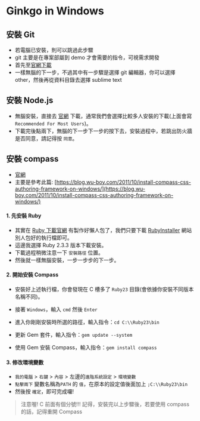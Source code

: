 # Ginkgo in Windows

## 安裝 Git
* 若電腦已安裝，則可以跳過此步驟
* git 主要是在專案部屬到 demo 才會需要的指令，可視需求開發
* 首先至[官網下載](https://git-scm.com/download/win)
* 一樣無腦的下一步，不過其中有一步驟是選擇 git 編輯器，你可以選擇 other，然後再從資料目錄去選擇 sublime text

## 安裝 Node.js
* 無腦安裝，直接去 [官網](https://nodejs.org/en/) 下載，通常我們會選擇比較多人安裝的下載(上面會寫`Recommended For Most Users`)。
* 下載完後點兩下，無腦的下一步下一步的按下去，安裝過程中，若跳出防火牆是否同意，請記得按 `同意`。

## 安裝 compass
* [官網](http://compass-style.org/)
* 主要是參考此篇: [https://blog.wu-boy.com/2011/10/install-compass-css-authoring-framework-on-windows/](https://blog.wu-boy.com/2011/10/install-compass-css-authoring-framework-on-windows/)

#### 1. 先安裝 Ruby
* 其實在 [Ruby 下載官網](http://www.ruby-lang.org/zh_TW/downloads/) 有製作好懶人包了，我們只要下載 [RubyInstaller](http://rubyinstaller.org/) 網站別人包好的執行檔即可。
* 這邊我選擇 Ruby 2.3.3 版本下載安裝。
* 下載過程稍微注意一下 `安裝路徑` 位置。
* 然後就一樣無腦安裝，一步一步步的下一步。

#### 2. 開始安裝 Compass
* 安裝好上述執行檔，你會發現在 C 槽多了 `Ruby23` 目錄(會依據你安裝不同版本名稱不同)。

* 接著 `Windows`，輸入 `cmd` 然後 `Enter`
* 進入你剛剛安裝時所選的路徑，輸入指令：`cd C:\\Ruby23\bin`
* 更新 Gem 套件，輸入指令：`gem update --system`
* 使用 Gem 安裝 Compass，輸入指令：`gem install compass`

#### 3. 修改環境變數
* `我的電腦` > `右鍵` > `內容` > 左邊的`進階系統設定` > `環境變數`
* `點擊兩下` 變數名稱為`PATH` 的 `值`，在原本的設定值後面加上 `;C:\\Ruby23\bin`
* 然後按 `確定`，即可完成囉!

> 注意喔! C 前面有個分號!!!
> 記得，安裝完以上步驟後，若要使用 compass 的話，記得重開 Compass